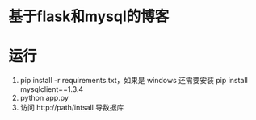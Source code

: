 # 基于flask和mysql的博客

# 运行

1. pip install -r requirements.txt，如果是 windows 还需要安装 pip install mysqlclient==1.3.4
1. python app.py
1. 访问 http://path/intsall 导数据库
